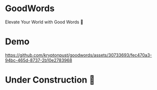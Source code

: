 # GoodWords

Elevate Your World with Good Words 🌟
# Demo


https://github.com/kryptonpust/goodwords/assets/30733693/fec470a3-94bc-465d-8737-2b10e2783968

# Under Construction 🚧
